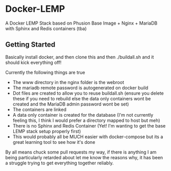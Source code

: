 # Docker-LEMP

A Docker LEMP Stack based on Phusion Base Image + Nginx + MariaDB with Sphinx and Redis containers (tba)

## Getting Started

Basically install docker, and then clone this and then ./buildall.sh and it should kick everything off!

Currently the following things are true

* The www directory in the nginx folder is the webroot
* The mariadb remote password is autogenerated on docker build
* Dot files are created to allow you to reuse buildall.sh (ensure you delete these if you need to rebuild else the data only containers wont be created and the MariaDB admin password wont be set)
* The containers are linked
* A data only container is created for the database (I'm not currently feeling this, I think I would prefer a directory mapped to host but meh)
* There is no Sphinx and Redis Container (Yet! I'm wanting to get the base LEMP stack setup properly first)
* This would probably all be MUCH easier with docker-compose but its a great learning tool to see how it's done

By all means chuck some pull requests my way, if there is anything I am being particularly retarded about let me know the reasons why, it has been a struggle trying to get everything together reliably.


